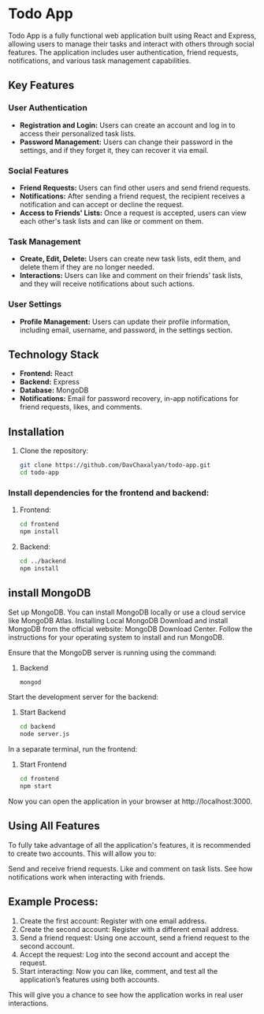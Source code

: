 # Todo App

Todo App is a fully functional web application built using React and Express, allowing users to manage their tasks and interact with others through social features. The application includes user authentication, friend requests, notifications, and various task management capabilities.

## Key Features

### User Authentication
- **Registration and Login:** Users can create an account and log in to access their personalized task lists.
- **Password Management:** Users can change their password in the settings, and if they forget it, they can recover it via email.

### Social Features
- **Friend Requests:** Users can find other users and send friend requests.
- **Notifications:** After sending a friend request, the recipient receives a notification and can accept or decline the request.
- **Access to Friends' Lists:** Once a request is accepted, users can view each other's task lists and can like or comment on them.

### Task Management
- **Create, Edit, Delete:** Users can create new task lists, edit them, and delete them if they are no longer needed.
- **Interactions:** Users can like and comment on their friends' task lists, and they will receive notifications about such actions.

### User Settings
- **Profile Management:** Users can update their profile information, including email, username, and password, in the settings section.

## Technology Stack

- **Frontend:** React
- **Backend:** Express
- **Database:** MongoDB
- **Notifications:** Email for password recovery, in-app notifications for friend requests, likes, and comments.

## Installation

1. Clone the repository:
   ```bash
   git clone https://github.com/DavChaxalyan/todo-app.git
   cd todo-app
   
### Install dependencies for the frontend and backend:
1. Frontend:
   ```bash
   cd frontend
   npm install
2. Backend:
   ```bash
   cd ../backend
   npm install

## install MongoDB
Set up MongoDB. You can install MongoDB locally or use a cloud service like MongoDB Atlas.
Installing Local MongoDB
Download and install MongoDB from the official website: MongoDB Download Center.
Follow the instructions for your operating system to install and run MongoDB.

Ensure that the MongoDB server is running using the command:
1. Backend
   ```bash
   mongod

Start the development server for the backend:
1. Start Backend
   ```bash
   cd backend
   node server.js

In a separate terminal, run the frontend:
1. Start Frontend
   ```bash
   cd frontend
   npm start   

Now you can open the application in your browser at http://localhost:3000.

## Using All Features
To fully take advantage of all the application's features, it is recommended to create two accounts. This will allow you to:

Send and receive friend requests.
Like and comment on task lists.
See how notifications work when interacting with friends.

## Example Process:
1. Create the first account: Register with one email address.
2. Create the second account: Register with a different email address.
3. Send a friend request: Using one account, send a friend request to the second account.
4. Accept the request: Log into the second account and accept the request.
5. Start interacting: Now you can like, comment, and test all the application’s features using both accounts.
   
This will give you a chance to see how the application works in real user interactions.

